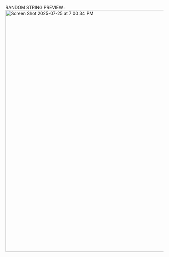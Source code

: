 RANDOM STRING PREVIEW : 
<img width="1366" height="767" alt="Screen Shot 2025-07-25 at 7 00 34 PM" src="https://github.com/user-attachments/assets/cd163e55-8175-4375-8749-3811ab3d30c9" />
